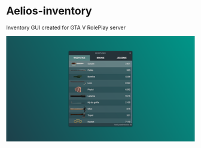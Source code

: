 # Aelios-inventory
Inventory GUI created for GTA V RolePlay server

<img src="./preview1.png" alt="preview 1" />